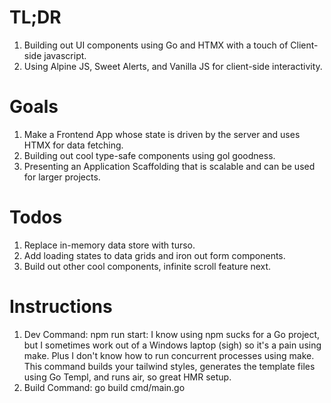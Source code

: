 # TL;DR

1. Building out UI components using Go and HTMX with a touch of Client-side javascript.
2. Using Alpine JS, Sweet Alerts, and Vanilla JS for client-side interactivity.

# Goals

1. Make a Frontend App whose state is driven by the server and uses HTMX for data fetching.
2. Building out cool type-safe components using gol goodness.
3. Presenting an Application Scaffolding that is scalable and can be used for larger projects.

# Todos

1. Replace in-memory data store with turso.
2. Add loading states to data grids and iron out form components.
3. Build out other cool components, infinite scroll feature next.

# Instructions

1. Dev Command: npm run start: I know using npm sucks for a Go project, but I sometimes work out of a Windows laptop (sigh) so it's a pain using make. Plus I don't know how to run concurrent processes using make. This command builds your tailwind styles, generates the template files using Go Templ, and runs air, so great HMR setup.
2. Build Command: go build cmd/main.go
